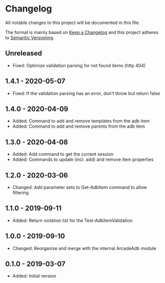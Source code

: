 ﻿# Changelog

All notable changes to this project will be documented in this file.

The format is mainly based on [Keep a Changelog](http://keepachangelog.com/)
and this project adheres to [Semantic Versioning](http://semver.org/).

## Unreleased

* Fixed: Optimize validation parsing for not found items (http 404)

## 1.4.1 - 2020-05-07

* Fixed: If the validation parsing has an error, don't throw but return false

## 1.4.0 - 2020-04-09

* Added: Command to add and remove templates from the adb item
* Added: Command to add and remove parents from the adb item

## 1.3.0 - 2020-04-08

* Added: Add command to get the current session
* Added: Commands to update (incl. add) and remove item properties

## 1.2.0 - 2020-03-06

* Changed: Add parameter sets to Get-AdbItem command to allow filtering

## 1.1.0 - 2019-09-11

* Added: Return violation list for the Test-AdbItemValidation

## 1.0.0 - 2019-09-10

* Changed: Reorganize and merge with the internal ArcadeAdb module

## 0.1.0 - 2019-03-07

* Added: Initial version
